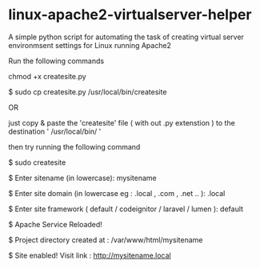 # linux-apache2-virtualserver-helper

A simple python script for automating the task of creating virtual server environmsent settings for Linux running Apache2

Run the following commands

chmod +x createsite.py

$ sudo cp createsite.py /usr/local/bin/createsite

OR

just copy & paste the 'createsite' file ( with out .py extenstion ) to the destination   ' /usr/local/bin/ '

then try running the following command

$ sudo createsite

$ Enter sitename (in lowercase): mysitename

$ Enter site domain (in lowercase eg : .local , .com , .net .. ):  .local

$ Enter site framework (  default / codeignitor / laravel / lumen  ): default

$ Apache Service Reloaded!

$ Project directory created at :  /var/www/html/mysitename

$ Site enabled! Visit link : <http://mysitename.local>

